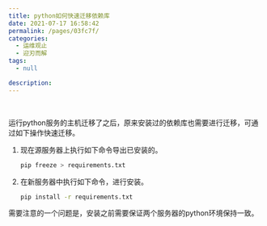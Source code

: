 ```yaml
---
title: python如何快速迁移依赖库
date: 2021-07-17 16:58:42
permalink: /pages/03fc7f/
categories:
  - 运维观止
  - 迎刃而解
tags:
  - null

description:
---
```


<br><ArticleTopAd></ArticleTopAd>


运行python服务的主机迁移了之后，原来安装过的依赖库也需要进行迁移，可通过如下操作快速迁移。

1. 现在源服务器上执行如下命令导出已安装的。

   ```sh
   pip freeze > requirements.txt
   ```

2. 在新服务器中执行如下命令，进行安装。

   ```sh
   pip install -r requirements.txt
   ```

需要注意的一个问题是，安装之前需要保证两个服务器的python环境保持一致。




<br><ArticleTopAd></ArticleTopAd>
